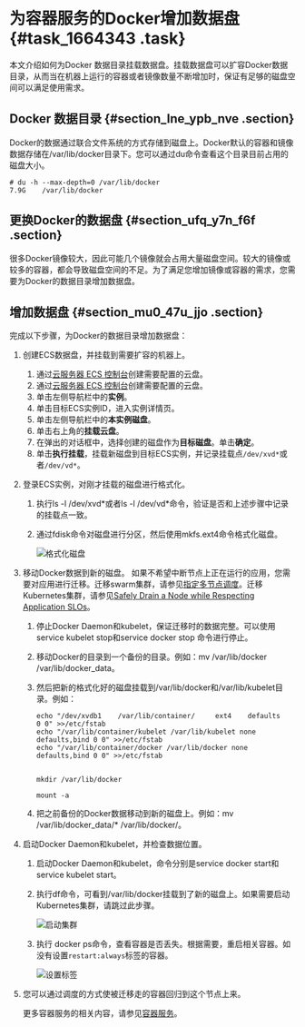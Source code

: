 # 为容器服务的Docker增加数据盘 {#task_1664343 .task}

本文介绍如何为Docker 数据目录挂载数据盘。挂载数据盘可以扩容Docker数据目录，从而当在机器上运行的容器或者镜像数量不断增加时，保证有足够的磁盘空间可以满足使用需求。

## Docker 数据目录 {#section_lne_ypb_nve .section}

Docker的数据通过联合文件系统的方式存储到磁盘上。Docker默认的容器和镜像数据存储在/var/lib/docker目录下。您可以通过du命令查看这个目录目前占用的磁盘大小。

``` {#codeblock_i81_n4f_rxo}
# du -h --max-depth=0 /var/lib/docker
7.9G    /var/lib/docker
```

## 更换Docker的数据盘 {#section_ufq_y7n_f6f .section}

很多Docker镜像较大，因此可能几个镜像就会占用大量磁盘空间。较大的镜像或较多的容器，都会导致磁盘空间的不足。为了满足您增加镜像或容器的需求，您需要为Docker的数据目录增加数据盘。

## 增加数据盘 {#section_mu0_47u_jjo .section}

完成以下步骤，为Docker的数据目录增加数据盘：

1.  创建ECS数据盘，并挂载到需要扩容的机器上。 
    1.  通过[云服务器 ECS 控制台](https://ecs.console.aliyun.com/)创建需要配置的云盘。
    2.  通过[云服务器 ECS 控制台](https://partners-intl.console.aliyun.com/#/ecs)创建需要配置的云盘。
    3.  单击左侧导航栏中的**实例**。
    4.  单击目标ECS实例ID，进入实例详情页。
    5.  单击左侧导航栏中的**本实例磁盘**。
    6.  单击右上角的**挂载云盘**。
    7.  在弹出的对话框中，选择创建的磁盘作为**目标磁盘**。单击**确定**。
    8.  单击**执行挂载**，挂载新磁盘到目标ECS实例，并记录挂载点`/dev/xvd*`或者`/dev/vd*`。
2.  登录ECS实例，对刚才挂载的磁盘进行格式化。 
    1.  执行ls -l /dev/xvd\*或者ls -l /dev/vd\*命令，验证是否和上述步骤中记录的挂载点一致。
    2.  通过fdisk命令对磁盘进行分区，然后使用mkfs.ext4命令格式化磁盘。 

        ![格式化磁盘](http://static-aliyun-doc.oss-cn-hangzhou.aliyuncs.com/assets/img/119956/156819317238212_zh-CN.png)

3.  移动Docker数据到新的磁盘。 如果不希望中断节点上正在运行的应用，您需要对应用进行迁移。迁移swarm集群，请参见[指定多节点调度](../../../../intl.zh-CN/用户指南/应用管理/指定多节点调度.md#)。迁移Kubernetes集群，请参见[Safely Drain a Node while Respecting Application SLOs](https://kubernetes.io/docs/tasks/administer-cluster/safely-drain-node/)。
    1.  停止Docker Daemon和kubelet，保证迁移时的数据完整。可以使用service kubelet stop和service docker stop 命令进行停止。
    2.  移动Docker的目录到一个备份的目录。例如：mv /var/lib/docker /var/lib/docker\_data。
    3.  然后把新的格式化好的磁盘挂载到/var/lib/docker和/var/lib/kubelet目录。例如： 

        ``` {#codeblock_f5t_xz1_4o2}
        echo "/dev/xvdb1    /var/lib/container/     ext4    defaults        0 0" >>/etc/fstab
        echo "/var/lib/container/kubelet /var/lib/kubelet none defaults,bind 0 0" >>/etc/fstab
        echo "/var/lib/container/docker /var/lib/docker none defaults,bind 0 0" >>/etc/fstab
        
        
        mkdir /var/lib/docker
        
        mount -a
        ```

    4.  把之前备份的Docker数据移动到新的磁盘上。例如：mv /var/lib/docker\_data/\* /var/lib/docker/。
4.  启动Docker Daemon和kubelet，并检查数据位置。 
    1.  启动Docker Daemon和kubelet，命令分别是service docker start和service kubelet start。
    2.  执行df命令，可看到/var/lib/docker挂载到了新的磁盘上。如果需要启动Kubernetes集群，请跳过此步骤。 

        ![启动集群](http://static-aliyun-doc.oss-cn-hangzhou.aliyuncs.com/assets/img/119956/156819317338133_zh-CN.png)

    3.  执行 docker ps命令，查看容器是否丢失。根据需要，重启相关容器。如没有设置`restart:always`标签的容器。 

        ![设置标签](http://static-aliyun-doc.oss-cn-hangzhou.aliyuncs.com/assets/img/119956/156819317338134_zh-CN.png)

5.  您可以通过调度的方式使被迁移走的容器回归到这个节点上来。 

    更多容器服务的相关内容，请参见[容器服务](https://www.alibabacloud.com/zh/product/container-service)。


